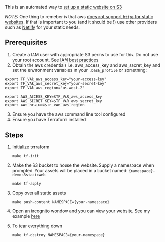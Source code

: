 This is an automated way to [set up a static website on S3](https://docs.aws.amazon.com/AmazonS3/latest/dev/WebsiteHosting.html) 

*NOTE:* One thing to remeber is that aws [does not support `https` for static websites](https://docs.aws.amazon.com/AmazonS3/latest/dev/WebsiteEndpoints.html). If that is important to you (and it should be !) use other providers such as [Netlify](https://www.netlify.com/) for your static needs.

## Prerequisites

1. Create a IAM user with appropriate S3 perms to use for this. Do not use your root account. See [IAM best practices](https://docs.aws.amazon.com/IAM/latest/UserGuide/getting-started_create-admin-group.html).
2. Obtain the aws credentials i.e. aws_access_key and aws_secret_key and set the environment variables in your `.bash_profile` or something:
```
export TF_VAR_aws_access_key="your-access-key"
export TF_VAR_aws_secret_key="your-secret-key"
export TF_VAR_aws_region="us-west-2"

export AWS_ACCESS_KEY=$TF_VAR_aws_access_key
export AWS_SECRET_KEY=$TF_VAR_aws_secret_key
export AWS_REGION=$TF_VAR_aws_region
```
3. Ensure you have the aws command line tool configured
4. Ensure you have Terraform installed

## Steps

1. Initialize terraform
    
    `make tf-init`

2. Make the S3 bucket to house the website. Supply a namespace when prompted. Your assets will be placed in a bucket named: `{namespace}-demos3staticweb`

    `make tf-apply`

3. Copy over all static assets

    `make push-content NAMESPACE={your-namespace}`

4. Open an incognito wondow and you can view your website. See my example [here](http://jimmyislive-demos3staticweb.s3-website-us-west-2.amazonaws.com)

5. To tear everything down

    `make tf-destroy NAMESPACE={your-namespace}`


